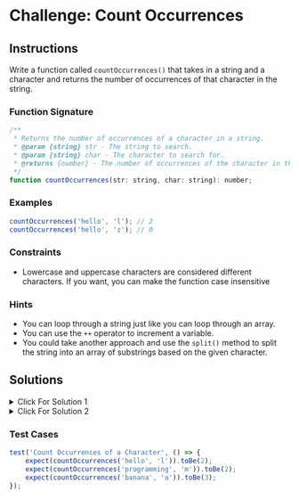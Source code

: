# Challenge: Count Occurrences

## Instructions

Write a function called `countOccurrences()` that takes in a string and a character and returns the number of occurrences of that character in the string.

### Function Signature

```js
/**
 * Returns the number of occurrences of a character in a string.
 * @param {string} str - The string to search.
 * @param {string} char - The character to search for.
 * @returns {number} - The number of occurrences of the character in the string.
 */
function countOccurrences(str: string, char: string): number;
```

### Examples

```js
countOccurrences('hello', 'l'); // 2
countOccurrences('hello', 'z'); // 0
```

### Constraints

-   Lowercase and uppercase characters are considered different characters. If you want, you can make the function case insensitive

### Hints

-   You can loop through a string just like you can loop through an array.
-   You can use the `++` operator to increment a variable.
-   You could take another approach and use the `split()` method to split the string into an array of substrings based on the given character.

## Solutions

<details>
  <summary>Click For Solution 1</summary>

```JavaScript
function countOccurrences(str, char) {
  let count = 0;

  for (let i = 0; i < str.length; i++) {
    if (str[i] === char) {
      count++;
    }
  }

  return count;
}

// Case insensitive version
// function countOccurrences(str, char) {
//   const lowerStr = str.toLowerCase();
//   const lowerChar = char.toLowerCase();

//   let count = 0;

//   for (let i = 0; i < lowerStr.length; i++) {
//     if (lowerStr[i] === lowerChar) {
//       count++;
//     }
//   }

//   return count;
// }

```

### Explanation

-   Initialize a `count` variable to 0.

-   Iterate through the string and check if the current character is equal to the character we're looking for. If it is, we increment the `count` variable.

-   After the loop, we return the `count` variable.

-   To make the function case insensitive, we can convert the string and character to lowercase before looping through the string.

</details>

<details>
  <summary>Click For Solution 2</summary>

```JavaScript
const countOccurrences = (str, char) => str.split(char).length - 1;
```

### Explanation

-   Utilize the split method of the string to split it into an array of substrings based on the given character.

-   Since splitting the string removes the character, the resulting array will have one less element than the number of occurrences of the character. Therefore, we can simply subtract 1 from the length of the array to get the count of occurrences.

This solution may be prettier, but it actually is not as efficient as the loop. The for loop solution directly counts the occurrences while iterating through the string, whereas the split solution involves splitting the string into an array and performing additional operations. The difference is negligible, but it is still good to be aware of.

</details>

### Test Cases

```js
test('Count Occurrences of a Character', () => {
    expect(countOccurrences('hello', 'l')).toBe(2);
    expect(countOccurrences('programming', 'm')).toBe(2);
    expect(countOccurrences('banana', 'a')).toBe(3);
});
```
